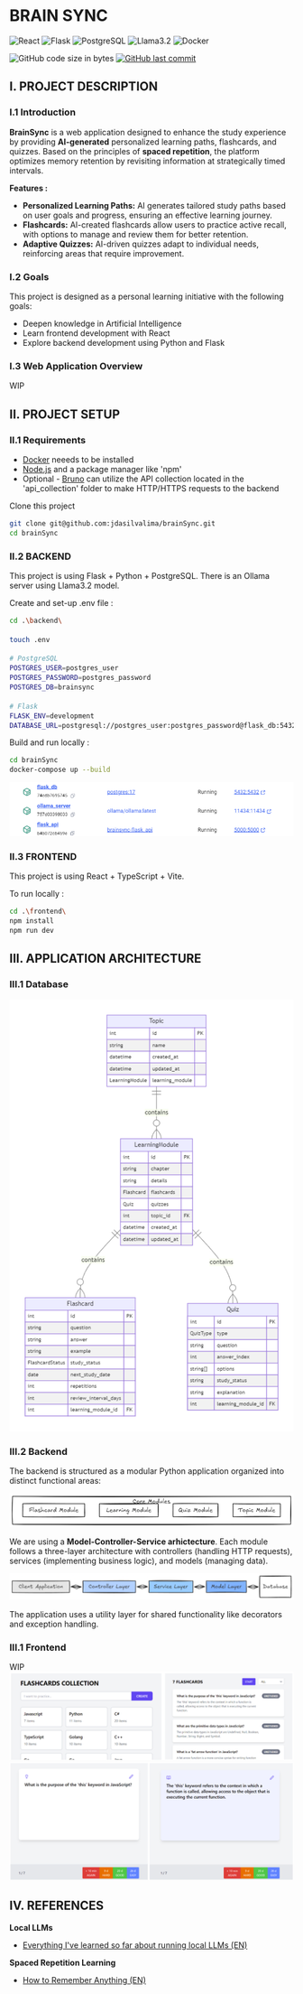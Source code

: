 # BRAIN SYNC

![React](https://img.shields.io/badge/React-20232A?style=for-the-badge&logo=react&logoColor=61DAFB)
![Flask](https://img.shields.io/badge/Flask-000000?style=for-the-badge&logo=flask&logoColor=white)
![PostgreSQL](https://img.shields.io/badge/PostgreSQL-316192?style=for-the-badge&logo=postgresql&logoColor=white)
![Llama3.2](https://img.shields.io/badge/Llama3.2-000000?style=for-the-badge&logo=ollama&logoColor=white)
![Docker](https://img.shields.io/badge/docker-%230db7ed.svg?style=for-the-badge&logo=docker&logoColor=white)

![GitHub code size in bytes](https://img.shields.io/github/languages/code-size/jdasilvalima/brainSync?style=for-the-badge)
[![GitHub last commit](https://img.shields.io/github/last-commit/jdasilvalima/brainSync?style=for-the-badge)](https://github.com/jdasilvalima/brainSync/commits)

## I. PROJECT DESCRIPTION
### I.1 Introduction
**BrainSync** is a web application designed to enhance the study experience by providing **AI-generated** personalized learning paths, flashcards, and quizzes. Based on the principles of **spaced repetition**, the platform optimizes memory retention by revisiting information at strategically timed intervals.

**Features :**

- **Personalized Learning Paths:** AI generates tailored study paths based on user goals and progress, ensuring an effective learning journey.
- **Flashcards:** AI-created flashcards allow users to practice active recall, with options to manage and review them for better retention.
- **Adaptive Quizzes:** AI-driven quizzes adapt to individual needs, reinforcing areas that require improvement.

### I.2 Goals
This project is designed as a personal learning initiative with the following goals:

- Deepen knowledge in Artificial Intelligence
- Learn frontend development with React
- Explore backend development using Python and Flask

### I.3 Web Application Overview
WIP

## II. PROJECT SETUP
### II.1 Requirements
- [Docker](https://www.docker.com/) neeeds to be installed
- [Node.js](https://nodejs.org/en) and a package manager like 'npm'
- Optional - [Bruno](https://www.usebruno.com/) can utilize the API collection located in the 'api_collection' folder to make HTTP/HTTPS requests to the backend

Clone this project
  ```sh
  git clone git@github.com:jdasilvalima/brainSync.git
  cd brainSync
  ```

### II.2 BACKEND
This project is using Flask + Python + PostgreSQL.
There is an Ollama server using Llama3.2 model.

Create and set-up .env file :
```sh
cd .\backend\

touch .env

# PostgreSQL
POSTGRES_USER=postgres_user
POSTGRES_PASSWORD=postgres_password
POSTGRES_DB=brainsync

# Flask
FLASK_ENV=development
DATABASE_URL=postgresql://postgres_user:postgres_password@flask_db:5432/brainsync
```

Build and run locally :
```sh
cd brainSync
docker-compose up --build
```

![Backend Docker Containers](./readme-doc/backend-containers.png)

### II.3 FRONTEND
This project is using React + TypeScript + Vite.

To run locally :
```sh
cd .\frontend\
npm install
npm run dev
```

## III. APPLICATION ARCHITECTURE
### III.1 Database
![Tables](./readme-doc/tables.png)

### III.2 Backend
The backend is structured as a modular Python application organized into distinct functional areas:

![Backend Core Module](./readme-doc/core-modules.png)

We are using a **Model-Controller-Service arhictecture**. Each module follows a three-layer architecture with controllers (handling HTTP requests), services (implementing business logic), and models (managing data).

![Backend Architecture](./readme-doc/be-architecture.png)

The application uses a utility layer for shared functionality like decorators and exception handling. 

### III.1 Frontend
WIP
![Frontend topic / flashcards presentation](./readme-doc/frontend-flashcards-topic.png)
![Flashcards presentation](./readme-doc/frontend-flashcards.png)

## IV. REFERENCES
**Local LLMs**
- [Everything I've learned so far about running local LLMs (EN)](https://nullprogram.com/blog/2024/11/10/)

**Spaced Repetition Learning**
- [How to Remember Anything (EN)](https://rachel.fast.ai/posts/2023-02-21-anki/)